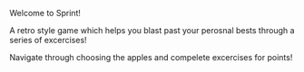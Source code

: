 Welcome to Sprint!

A retro style game which helps you blast past your perosnal bests through a series of excercises!

Navigate through choosing the apples and compelete excercises for points!
